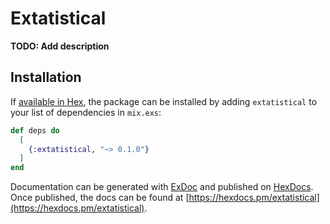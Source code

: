 # Extatistical

**TODO: Add description**

## Installation

If [available in Hex](https://hex.pm/docs/publish), the package can be installed
by adding `extatistical` to your list of dependencies in `mix.exs`:

```elixir
def deps do
  [
    {:extatistical, "~> 0.1.0"}
  ]
end
```

Documentation can be generated with [ExDoc](https://github.com/elixir-lang/ex_doc)
and published on [HexDocs](https://hexdocs.pm). Once published, the docs can
be found at [https://hexdocs.pm/extatistical](https://hexdocs.pm/extatistical).

